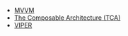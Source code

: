 - [MVVM](MVVM.md)
- [The Composable Architecture (TCA)](The%20Composable%20Architecture%20(TCA).md)
- [VIPER](VIPER.md)